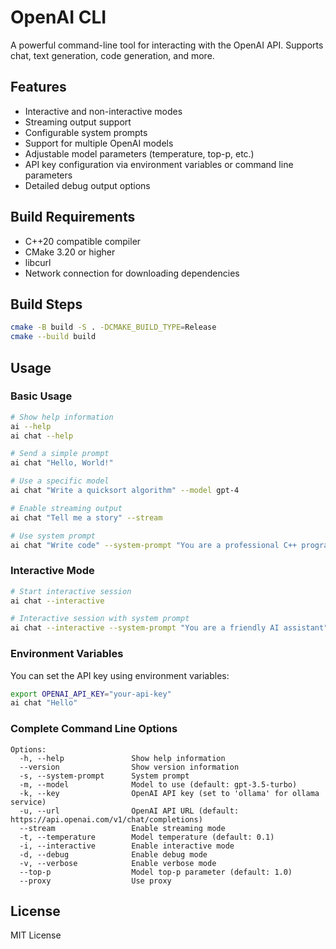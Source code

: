# OpenAI CLI

A powerful command-line tool for interacting with the OpenAI API. Supports chat, text generation, code generation, and more.

## Features

- Interactive and non-interactive modes
- Streaming output support
- Configurable system prompts
- Support for multiple OpenAI models
- Adjustable model parameters (temperature, top-p, etc.)
- API key configuration via environment variables or command line parameters
- Detailed debug output options

## Build Requirements

- C++20 compatible compiler
- CMake 3.20 or higher
- libcurl
- Network connection for downloading dependencies

## Build Steps

```bash
cmake -B build -S . -DCMAKE_BUILD_TYPE=Release
cmake --build build
```

## Usage

### Basic Usage

```bash
# Show help information
ai --help
ai chat --help

# Send a simple prompt
ai chat "Hello, World!"

# Use a specific model
ai chat "Write a quicksort algorithm" --model gpt-4

# Enable streaming output
ai chat "Tell me a story" --stream

# Use system prompt
ai chat "Write code" --system-prompt "You are a professional C++ programmer"
```

### Interactive Mode

```bash
# Start interactive session
ai chat --interactive

# Interactive session with system prompt
ai chat --interactive --system-prompt "You are a friendly AI assistant"
```

### Environment Variables

You can set the API key using environment variables:

```bash
export OPENAI_API_KEY="your-api-key"
ai chat "Hello"
```

### Complete Command Line Options

```
Options:
  -h, --help               Show help information
  --version                Show version information
  -s, --system-prompt      System prompt
  -m, --model              Model to use (default: gpt-3.5-turbo)
  -k, --key                OpenAI API key (set to 'ollama' for ollama service)
  -u, --url                OpenAI API URL (default: https://api.openai.com/v1/chat/completions)
  --stream                 Enable streaming mode
  -t, --temperature        Model temperature (default: 0.1)
  -i, --interactive        Enable interactive mode
  -d, --debug              Enable debug mode
  -v, --verbose            Enable verbose mode
  --top-p                  Model top-p parameter (default: 1.0)
  --proxy                  Use proxy
```

## License

MIT License 
